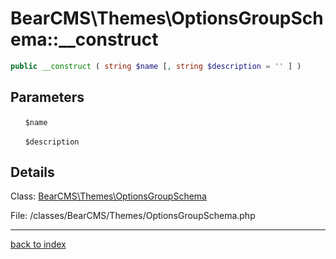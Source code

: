 # BearCMS\Themes\OptionsGroupSchema::__construct

```php
public __construct ( string $name [, string $description = '' ] )
```

## Parameters

&nbsp;&nbsp;&nbsp;&nbsp;&nbsp;&nbsp;`$name`

&nbsp;&nbsp;&nbsp;&nbsp;&nbsp;&nbsp;`$description`

## Details

Class: [BearCMS\Themes\OptionsGroupSchema](bearcms.themes.optionsgroupschema.class.md)

File: /classes/BearCMS/Themes/OptionsGroupSchema.php

---

[back to index](index.md)

